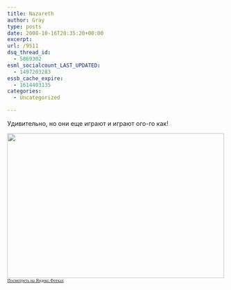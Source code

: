 ```yaml
---
title: Nazareth
author: Gray
type: posts
date: 2008-10-16T20:35:20+00:00
excerpt:
url: /9511
dsq_thread_id:
  - 5869302
esml_socialcount_LAST_UPDATED:
  - 1497203283
essb_cache_expire:
  - 1614403135
categories:
  - Uncategorized

---
```








Удивительно, но они еще играют и играют ого-го как!

[<img src="https://i2.wp.com/img-fotki.yandex.ru/get/2709/gray7400.52/0_1d3a2_723b150d_L.jpg?resize=500%2C333" width="500" height="333" title="" alt="" border="0" data-recalc-dims="1" />][1]  
[<span style="font-family: 'Lucida Grande'; font-size: 10px;">Посмотреть на Яндекс.Фотках</span>][1]

 [1]: http://fotki.yandex.ru/users/gray7400/view/119714/